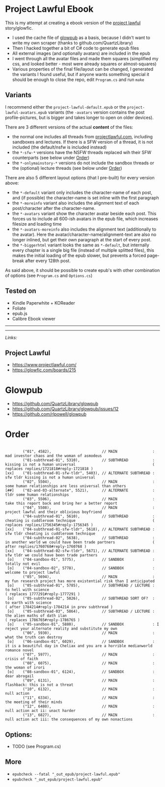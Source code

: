 
# Project Lawful Ebook

This is my attempt at creating a ebook version of the [project lawful](https://www.projectlawful.com/) story/glowfic.

 - I used the cache file of [glowpub](https://github.com/QuartzLibrary/glowpub) as a basis, 
   because I didn't want to write my own scraper (thanks to github.com/QuartzLibrary)
 - Then I hacked together a bit of C# code to generate epub files
 - All external images (and optionally avatars) are included in the epub
 - I went through all the avatar files and made them squares (simplified my css, and looked better - most were already squares or almost-squares)
 - Various properties of the final file/layout can be changed, I generated the variants I found useful, but if anyone wants something special it should be enough to close the repo, edit `Program.cs` and run `make` 

## Variants

I recommend either the `project-lawful-default.epub` or the `project-lawful-avatars.epub` variants
(the `-avatars` version contains the post profile-pictures, but is bigger and takes longer to open on older devices).

There are 3 different versions of the actual **content** of the files:
  - the normal one includes all threads from [projectlawful.com](https://www.projectlawful.com/), including sandboxes and lectures. If there is a SFW version of a thread, it is not included (the default/nsfw is included instead)
  - the `*-sfw-*` versions have the NSFW threads replaced wih their SFW counterparts (see below under [Order](#order))
  - the `*-onlymainstory-*` versions do not include the sandbox threads or the (optional) lecture threads (see below under [Order](#order))

There are also 5 different layout options (that I pre-built) for every version above:
  - the `*-default` variant only includes the character-name of each post, and (if possible) the character-name is set inline with the first paragraph
  - the `*-moreinfo` variant also includes the alignment text of each post/character after the character-name.
  - the `*-avatars` variant show the character avatar beside each post. This forces us to include all 600-ish avatars in the epub file, which increases filesize and loading time
  - the `*-avatars-moreinfo` also includes the alignment text (additionally to the avatar). Here the avatar/character-name/alignment-text are also no longer inlined, but get their own paragraph at the start of every post.
  - the `*-biggerhtml` variant looks the same as `*-default`, but internally every chapter is a single big file (instead of multiple splitted files), this makes the initial loading of the epub slower, but prevents a forced page-break after every 128th post.

As said above, it should be possible to create epub's with other combination of options (see `Program.cs` and `Options.cs`)

## Tested on

 - Kindle Paperwhite + KOReader
 - Foliate
 - epub.js
 - Calibre Ebook viewer

----

----

*Links:*

## Project Lawful

 - https://www.projectlawful.com/
 - https://glowfic.com/boards/215

 # Glowpub

 - https://github.com/QuartzLibrary/glowpub
 - https://github.com/QuartzLibrary/glowpub/issues/12
 - https://github.com/rlpowell/glowpub

 # Order

~~~~~~~

        ("01", 4582),                       // MAIN                : mad investor chaos and the woman of asmodeus
        ("01-subthread-01", 5310),          // SUBTHREAD           : kissing is not a human universal                                   ( replaces replies/1721818#reply-1721818 )
[xx]    ("01-subthread-01-sfw-tldr", 5403), // ALTERNATE SUBTHREAD : sfw tldr kissing is not a human universal
        ("02", 5504),                       // MAIN                : some human relationships are less universal than others
[##]    ("02-and-03-alternate", 5521),      // ALTERNATE           : tldr some human relationships
        ("03", 5506),                       // MAIN                : take this report back and bring her a better report
        ("04", 5508),                       // MAIN                : project lawful and their oblivious boyfriend
        ("04-subthread-01", 5610),          // SUBTHREAD           : cheating is cuddleroom technique                                   ( replaces replies/1756345#reply-1756345 )
[xx]    ("04-subthread-01-sfw-tldr", 5618), // ALTERNATE SUBTHREAD : sfw tldr cheating is cuddleroom technique
        ("04-subthread-02", 5638),          // SUBTHREAD           : in another world we could have been trade partners                 ( after replies/1760768#reply-1760768 )
[xx]    ("04-subthread-02-sfw-tldr", 5671), // ALTERNATE SUBTHREAD : sfw tldr we could have been trade partners
 [o]    ("04-sandbox-01", 5775),            // SANDBOX             : totally not evil
 [o]    ("04-sandbox-02", 5778),            // SANDBOX             : welcome to project lawful
        ("05", 5694),                       // MAIN                : my fun research project has more existential risk than I anticipated
 [o]    ("05-subthread-01", 5785),          // SUBTHREAD / LECTURE : to hell with science                                                   ( replaces 1777291#reply-1777291 )
 [o]    ("05-subthread-02", 5826),          // SUBTHREAD SORT OF?  : to earth with science                                                  ( after 1784214#reply-1784214 in prev subthread )
 [o]    ("05-subthread-03", 5864),          // SUBTHREAD / LECTURE : the alien maths of dath ilan                                           ( replaces 1786765#reply-1786765 )
 [o]    ("05-sandbox-01", 5880),            // SANDBOX             : I reject your alternate reality and substitute my own
        ("06", 5930),                       // MAIN                : what the truth can destroy
 [o]    ("06-sandbox-01", 6029),            // SANDBOX             : it is a beautiful day in Cheliax and you are a horrible medianworld romance novel
        ("07", 5977),                       // MAIN                : crisis of faith
        ("08", 6075),                       // MAIN                : the woman of irori
 [o]    ("08-sandbox-01", 6124),            // SANDBOX             : dear abrogail
        ("09", 6131),                       // MAIN                : flashback: this is not a threat
        ("10", 6132),                       // MAIN                : null action
        ("11", 6334),                       // MAIN                : the meeting of their minds 
        ("12", 6480),                       // MAIN                : null action act ii: unact harder
        ("13", 6827),                       // MAIN                : null action act iii: the consequences of my own nonactions

~~~~~~~

## Options:

 - TODO (see Program.cs)


## More

- `epubcheck --fatal "_out_epub/project-lawful.epub"`
- `epubcheck "_out_epub/project-lawful.epub"`